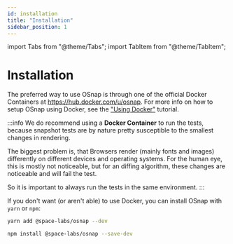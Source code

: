 ```yaml
---
id: installation
title: "Installation"
sidebar_position: 1
---
```


import Tabs from "@theme/Tabs";
import TabItem from "@theme/TabItem";

# Installation

The preferred way to use OSnap is through one of the official Docker Containers at https://hub.docker.com/u/osnap.
For more info on how to setup OSnap using Docker, see the ["Using Docker"](using-docker) tutorial.

:::info
We do recommend using a **Docker Container** to run the tests, because snapshot tests are by nature pretty susceptible to the smallest changes in rendering.

The biggest problem is, that Browsers render (mainly fonts and images) differently on different devices and operating systems. For the human eye, this is mostly not noticeable, but for an diffing algorithm, these changes are noticeable and will fail the test.

So it is important to always run the tests in the same environment.
:::

If you don't want (or aren't able) to use Docker, you can install OSnap with `yarn` or `npm`:

<Tabs>
<TabItem value="yarn" label="Yarn" default>

```bash
yarn add @space-labs/osnap --dev
```

</TabItem>
<TabItem value="npm" label="npm">

```bash
npm install @space-labs/osnap --save-dev
```

</TabItem>
</Tabs>
